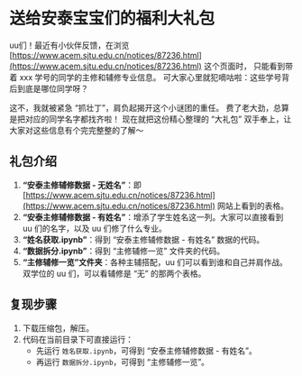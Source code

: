 # 送给安泰宝宝们的福利大礼包

uu们！最近有小伙伴反馈，在浏览 [https://www.acem.sjtu.edu.cn/notices/87236.html](https://www.acem.sjtu.edu.cn/notices/87236.html) 这个页面时，
只能看到带着 xxx 学号的同学的主修和辅修专业信息。
可大家心里就犯嘀咕啦：这些学号背后到底是哪位同学呀？

这不，我就被紧急 “抓壮丁”，肩负起揭开这个小谜团的重任。
费了老大劲，总算是把对应的同学名字都找齐啦！
现在就把这份精心整理的 “大礼包” 双手奉上，让大家对这些信息有个完完整整的了解～

## 礼包介绍
1. **“安泰主修辅修数据 - 无姓名”**：即 [https://www.acem.sjtu.edu.cn/notices/87236.html](https://www.acem.sjtu.edu.cn/notices/87236.html) 网站上看到的表格。
2. **“安泰主修辅修数据 - 有姓名”**：增添了学生姓名这一列。大家可以直接看到 uu 们的名字，以及 uu 们修了什么专业。
3. **“姓名获取.ipynb”**：得到 “安泰主修辅修数据 - 有姓名” 数据的代码。
4. **“数据拆分.ipynb”**：得到 “主修辅修一览” 文件夹的代码。
5. **“主修辅修一览”文件夹**：各种主辅搭配，uu 们可以看到谁和自己并肩作战。双学位的 uu 们，可以看辅修是 “无” 的那两个表格。

## 复现步骤
1. 下载压缩包，解压。
2. 代码在当前目录下可直接运行：
    - 先运行 `姓名获取.ipynb`，可得到 “安泰主修辅修数据 - 有姓名”。
    - 再运行 `数据拆分.ipynb`，可得到 “主修辅修一览”。
